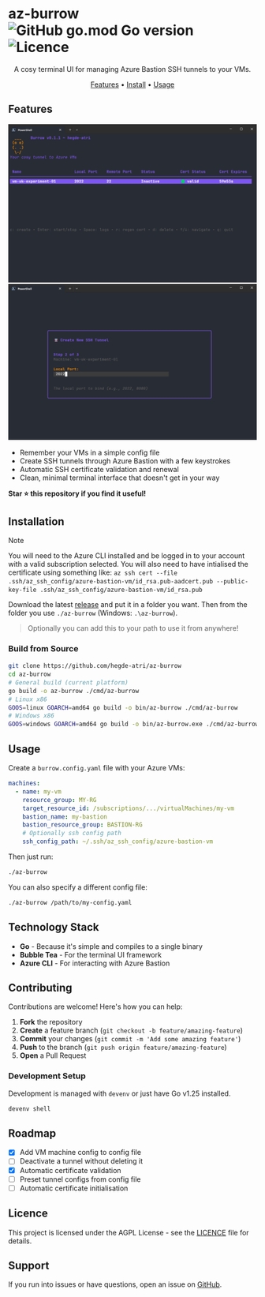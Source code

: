 # az-burrow ![GitHub go.mod Go version](https://img.shields.io/github/go-mod/go-version/hegde-atri/az-burrow) ![Licence](https://img.shields.io/badge/license-AGPL--v3-green)

<p align="center">
A cosy terminal UI for managing Azure Bastion SSH tunnels to your VMs.
</p>

<p align="center">
  <a href="#features">Features</a> •
  <a href="#installation">Install</a> •
  <a href="#usage">Usage</a>
</p>

## Features

![Preview 1](./media/preview1.png)
![Preview 2](./media/preview2.png)

- Remember your VMs in a simple config file
- Create SSH tunnels through Azure Bastion with a few keystrokes
- Automatic SSH certificate validation and renewal
- Clean, minimal terminal interface that doesn't get in your way

**Star ⭐ this repository if you find it useful!**

## Installation

> [!NOTE]
> You will need to the Azure CLI installed and be logged in to your account with a valid subscription selected. You will also need to have intialised the certificate using something like: `az ssh cert --file .ssh/az_ssh_config/azure-bastion-vm/id_rsa.pub-aadcert.pub --public-key-file .ssh/az_ssh_config/azure-bastion-vm/id_rsa.pub`

Download the latest [release]() and put it in a folder you want. Then from the folder you use `./az-burrow` (Windows: `.\az-burrow`).

> Optionally you can add this to your path to use it from anywhere!

### Build from Source

```bash
git clone https://github.com/hegde-atri/az-burrow
cd az-burrow
# General build (current platform)
go build -o az-burrow ./cmd/az-burrow
# Linux x86
GOOS=linux GOARCH=amd64 go build -o bin/az-burrow ./cmd/az-burrow
# Windows x86
GOOS=windows GOARCH=amd64 go build -o bin/az-burrow.exe ./cmd/az-burrow
```

## Usage

Create a `burrow.config.yaml` file with your Azure VMs:

```yaml
machines:
  - name: my-vm
    resource_group: MY-RG
    target_resource_id: /subscriptions/.../virtualMachines/my-vm
    bastion_name: my-bastion
    bastion_resource_group: BASTION-RG
    # Optionally ssh config path
    ssh_config_path: ~/.ssh/az_ssh_config/azure-bastion-vm
```

Then just run:

```bash
./az-burrow
```

You can also specify a different config file:

```bash
./az-burrow /path/to/my-config.yaml
```

## Technology Stack

- **Go** - Because it's simple and compiles to a single binary
- **Bubble Tea** - For the terminal UI framework
- **Azure CLI** - For interacting with Azure Bastion

## Contributing

Contributions are welcome! Here's how you can help:

1. **Fork** the repository
2. **Create** a feature branch (`git checkout -b feature/amazing-feature`)
3. **Commit** your changes (`git commit -m 'Add some amazing feature'`)
4. **Push** to the branch (`git push origin feature/amazing-feature`)
5. **Open** a Pull Request

### Development Setup

Development is managed with `devenv` or just have Go v1.25 installed.

```bash
devenv shell
```

## Roadmap

- [x] Add VM machine config to config file
- [ ] Deactivate a tunnel without deleting it
- [x] Automatic certificate validation
- [ ] Preset tunnel configs from config file
- [ ] Automatic certificate initialisation

## Licence

This project is licensed under the AGPL License - see the [LICENCE](LICENCE) file for details.

## Support

If you run into issues or have questions, open an issue on [GitHub](https://github.com/hegde-atri/az-burrow/issues).
